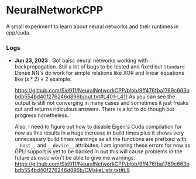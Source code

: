 # NeuralNetworkCPP
A small experiment to learn about neural networks and their runtimes in cpp/cuda.

### Logs

- **Jun 23, 2023** : Got baisc neural networks working with backpropagation. Still a lot of bugs to be tested and fixed but `Standard` Dense NN's do work for simple relations like XOR and linear equations like $`(x*2) + 2`$ example:

  https://github.com/Sid911/NeuralNetworkCPP/blob/9ff476fba1769c663bbdb554bd40f276246d896b/out.txt#L401-L411
  As you can see the output is still not converging in many cases and sometimes it just freaks out and returns ridiculous answers. There is a lot to do though but progress nonetheless.

  Also, I need to figure out how to disable Eigen's Cuda compilation for now as this results in a huge increase in build times plus it shows very unnecessary build times warnings as all the functions are prefixed with `__host__` and `__device__` attributes. I am ignoring these errors for now as GPU support is yet to be backed in but this will cause problems in the future as nvcc won't be able to give me warnings.
  https://github.com/Sid911/NeuralNetworkCPP/blob/9ff476fba1769c663bbdb554bd40f276246d896b/CMakeLists.txt#L9
